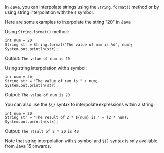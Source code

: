 In Java, you can interpolate strings using the `String.format()` method or by using string interpolation with the `$` symbol.

Here are some examples to interpolate the string "20" in Java:

Using `String.format()` method:

```
int num = 20;
String str = String.format("The value of num is %d", num);
System.out.println(str);
```

Output: `The value of num is 20`

Using string interpolation with `$` symbol:

```
int num = 20;
String str = "The value of num is " + num;
System.out.println(str);
```

Output: `The value of num is 20`

You can also use the `${}` syntax to interpolate expressions within a string:

```
int num = 20;
String str = "The result of 2 * ${num} is " + (2 * num);
System.out.println(str);
```

Output: `The result of 2 * 20 is 40`

Note that string interpolation with `$` symbol and `${}` syntax is only available from Java 15 onwards.
